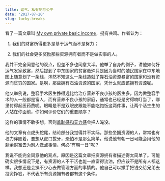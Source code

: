 ```yaml
---
title: 运气、私有制与公平
date: '2017-07-20'
slug: lucky-breaks
---
```


看了一篇文章叫 [My own private basic income](https://www.opendemocracy.net/beyondslavery/karl-widerquist/my-own-private-basic-income)，挺有共鸣。作者认为：

1. 我们的财富所得更多是基于运气而不是努力；

1. 我们的社会更多奖励那些资源拥有者而不是做实事的人。

我并不完全同意他的观点，但差不多也同意大半。他举了自身的例子，讲他如何好运气发家致富，然后提到了中东国家的贫富悬殊只是因为当时的殖民国家在中东地图上随意划了一条线，浑然不知这么一条线造就了靠石油资源暴富的国家和没有资源而贫穷的国家。是啊，那些拥有石油资源的国家，凭什么就应该拥有资源呢。

他又举例说，整容手术医生挣得远比给治疗营养不良小孩的医生多。因为做整容手术的人一般都是富人，而有营养不良小孩的家庭，通常也已经是穷得响叮当了，哪里付得起医药费呢。眼睛是不是双眼皮跟能不能吃饱饭这两件事，让两个活生生的人站在你面前，你如何评价它们的重要顺序？

这样的事情不敢多想，否则[羞耻感和无力感](/cn/2017/02/shame/)会把人淹没。

他的文章有点虎头蛇尾，结论部分我觉得并不实际。那些坐拥资源的人，常常也有权力伴随着，要想从虎口拔牙，恐怕不是那么简单。他说他有朝一日可能会用他的剩余财富去为别人做点事情，何必“有朝一日”呢？

我说不能完全同意他的观点，原因是这篇文章把资源拥有者描述得太简单了。可能确实很多情况下是，有资源的人不干活也能一直富得流油，但应该不是所有人都这样。我想还是会操不少心去做管理方面的事情的。他自己可以撒手把钱交给兄弟去投资挣钱，不代表所有资源拥有者都有这个条件。

